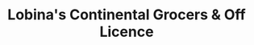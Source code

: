 ---
title: "Lobina's Continental Grocers & Off Licence"
url: /ilkeston/lobinas-continental-grocers-und-off-licence/
shop: Lebensmittel
---